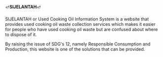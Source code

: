 🪔<b>SIJELANTAH</b>🪔<br><br>
SIJELANTAH or Used Cooking Oil Information System is a website that provides used cooking oil waste collection services which makes it easier for people who have used cooking oil waste but are confused about where to dispose of it.

By raising the issue of SDG's 12, namely Responsible Consumption and Production, this website is one of the solutions that can be provided. 
